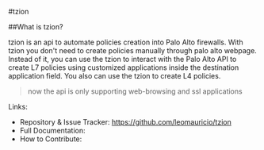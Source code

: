 #tzion

##What is tzion?

tzion is an api to automate policies creation into Palo Alto firewalls. With tzion you don't need to create policies manually through palo alto webpage. Instead of it, you can use the tzion to interact with the Palo Alto API to create L7 policies using customized applications inside the destination application field. You also can use the tzion to create L4 policies.

> now the api is only supporting web-browsing and ssl applications

Links:

- Repository & Issue Tracker: https://github.com/leomauricio/tzion
- Full Documentation: 
- How to Contribute:

